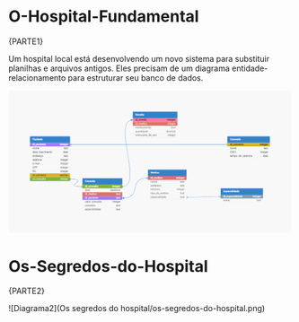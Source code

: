 # O-Hospital-Fundamental
{PARTE1}<br>

Um hospital local está desenvolvendo um novo sistema para substituir planilhas e arquivos antigos. Eles precisam de um diagrama entidade-relacionamento para estruturar seu banco de dados.

![Diagrama](/Hospital_Fundamental/hospital-fundamental.png)

# Os-Segredos-do-Hospital
{PARTE2}<br>

![Diagrama2](Os segredos do hospital/os-segredos-do-hospital.png)







